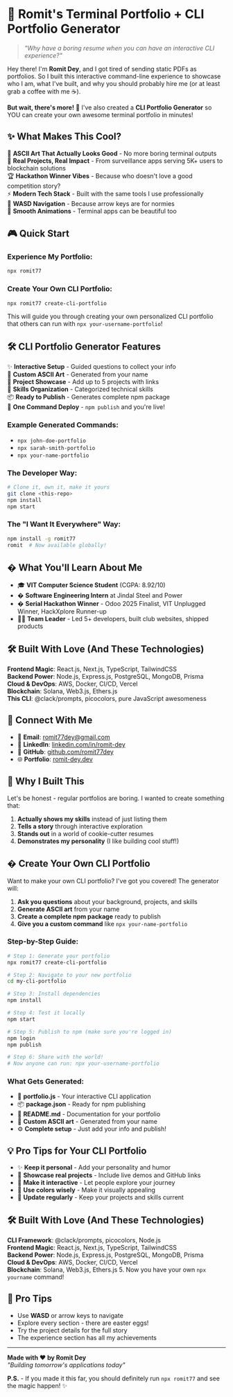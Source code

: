 # 🚀 Romit's Terminal Portfolio + CLI Portfolio Generator

> _"Why have a boring resume when you can have an interactive CLI experience?"_

Hey there! I'm **Romit Dey**, and I got tired of sending static PDFs as portfolios. So I built this interactive command-line experience to showcase who I am, what I've built, and why you should probably hire me (or at least grab a coffee with me ☕).

**But wait, there's more!** 🎉 I've also created a **CLI Portfolio Generator** so YOU can create your own awesome terminal portfolio in minutes!

## ✨ What Makes This Cool?

🎨 **ASCII Art That Actually Looks Good** - No more boring terminal outputs  
🚀 **Real Projects, Real Impact** - From surveillance apps serving 5K+ users to blockchain solutions  
🏆 **Hackathon Winner Vibes** - Because who doesn't love a good competition story?  
⚡ **Modern Tech Stack** - Built with the same tools I use professionally  
🎯 **WASD Navigation** - Because arrow keys are for normies  
💫 **Smooth Animations** - Terminal apps can be beautiful too

## 🎮 Quick Start

### Experience My Portfolio:

```bash
npx romit77
```

### Create Your Own CLI Portfolio:

```bash
npx romit77 create-cli-portfolio
```

This will guide you through creating your own personalized CLI portfolio that others can run with `npx your-username-portfolio`!

## 🛠️ CLI Portfolio Generator Features

✨ **Interactive Setup** - Guided questions to collect your info  
🎨 **Custom ASCII Art** - Generated from your name  
📁 **Project Showcase** - Add up to 5 projects with links  
💼 **Skills Organization** - Categorized technical skills  
📦 **Ready to Publish** - Generates complete npm package  
🚀 **One Command Deploy** - `npm publish` and you're live!

### Example Generated Commands:

- `npx john-doe-portfolio`
- `npx sarah-smith-portfolio`
- `npx your-name-portfolio`

### The Developer Way:

```bash
# Clone it, own it, make it yours
git clone <this-repo>
npm install
npm start
```

### The "I Want It Everywhere" Way:

```bash
npm install -g romit77
romit  # Now available globally!
```

## � What You'll Learn About Me

- 🎓 **VIT Computer Science Student** (CGPA: 8.92/10)
- � **Software Engineering Intern** at Jindal Steel and Power
- � **Serial Hackathon Winner** - Odoo 2025 Finalist, VIT Unplugged Winner, HackXplore Runner-up
- 👨‍💻 **Team Leader** - Led 5+ developers, built club websites, shipped products

## 🛠️ Built With Love (And These Technologies)

**Frontend Magic**: React.js, Next.js, TypeScript, TailwindCSS  
**Backend Power**: Node.js, Express.js, PostgreSQL, MongoDB, Prisma  
**Cloud & DevOps**: AWS, Docker, CI/CD, Vercel  
**Blockchain**: Solana, Web3.js, Ethers.js  
**This CLI**: @clack/prompts, picocolors, pure JavaScript awesomeness

## 📱 Connect With Me

- 📧 **Email**: romit77dey@gmail.com
- 💼 **LinkedIn**: [linkedin.com/in/romit-dey](https://www.linkedin.com/in/romit77/)
- 🐙 **GitHub**: [github.com/romit77dey](https://github.com/Romit77)
- 🌐 **Portfolio**: [romit-dey.dev](https://bento.me/romit17)

## 🤔 Why I Built This

Let's be honest - regular portfolios are boring. I wanted to create something that:

1. **Actually shows my skills** instead of just listing them
2. **Tells a story** through interactive exploration
3. **Stands out** in a world of cookie-cutter resumes
4. **Demonstrates my personality** (I like building cool stuff!)

## � Create Your Own CLI Portfolio

Want to make your own CLI portfolio? I've got you covered! The generator will:

1. **Ask you questions** about your background, projects, and skills
2. **Generate ASCII art** from your name
3. **Create a complete npm package** ready to publish
4. **Give you a custom command** like `npx your-name-portfolio`

### Step-by-Step Guide:

```bash
# Step 1: Generate your portfolio
npx romit77 create-cli-portfolio

# Step 2: Navigate to your new portfolio
cd my-cli-portfolio

# Step 3: Install dependencies
npm install

# Step 4: Test it locally
npm start

# Step 5: Publish to npm (make sure you're logged in)
npm login
npm publish

# Step 6: Share with the world!
# Now anyone can run: npx your-username-portfolio
```

### What Gets Generated:

- 📄 **portfolio.js** - Your interactive CLI application
- 📦 **package.json** - Ready for npm publishing
- 📖 **README.md** - Documentation for your portfolio
- 🎨 **Custom ASCII art** - Generated from your name
- ⚙️ **Complete setup** - Just add your info and publish!

## 💡 Pro Tips for Your CLI Portfolio

- ✨ **Keep it personal** - Add your personality and humor
- 🚀 **Showcase real projects** - Include live demos and GitHub links
- 📱 **Make it interactive** - Let people explore your journey
- 🎨 **Use colors wisely** - Make it visually appealing
- 📝 **Update regularly** - Keep your projects and skills current

## 🛠️ Built With Love (And These Technologies)

**CLI Framework**: @clack/prompts, picocolors, Node.js  
**Frontend Magic**: React.js, Next.js, TypeScript, TailwindCSS  
**Backend Power**: Node.js, Express.js, PostgreSQL, MongoDB, Prisma  
**Cloud & DevOps**: AWS, Docker, CI/CD, Vercel  
**Blockchain**: Solana, Web3.js, Ethers.js 5. Now you have your own `npx yourname` command!

## 🚀 Pro Tips

- Use **WASD** or arrow keys to navigate
- Explore every section - there are easter eggs!
- Try the project details for the full story
- The experience section has all my achievements

---

**Made with ❤️ by Romit Dey**  
_"Building tomorrow's applications today"_

**P.S.** - If you made it this far, you should definitely run `npx romit77` and see the magic happen! ✨
